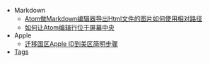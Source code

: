 * Markdown
    * [Atom做Markdown编辑器导出Html文件的图片如何使用相对路径](markdown/Atom做Markdown编辑器导出Html文件的图片如何使用相对路径.md)
    * [如何让Atom编辑行位于屏幕中央](markdown/如何让Atom编辑行位于屏幕中央.md)
* Apple
    * [迁移国区Apple ID到美区简明步骤](Apple/迁移国区AppleID到美区简明步骤.md)
* [Tags](tags.md)
